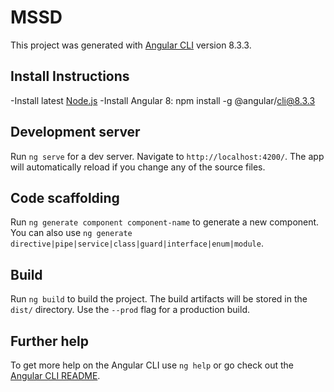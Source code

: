 # MSSD

This project was generated with [Angular CLI](https://github.com/angular/angular-cli) version 8.3.3.

## Install Instructions

-Install latest [Node.js](https://nodejs.org/en/)
-Install Angular 8: npm install -g @angular/cli@8.3.3   

## Development server

Run `ng serve` for a dev server. Navigate to `http://localhost:4200/`. The app will automatically reload if you change any of the source files.

## Code scaffolding

Run `ng generate component component-name` to generate a new component. You can also use `ng generate directive|pipe|service|class|guard|interface|enum|module`.

## Build

Run `ng build` to build the project. The build artifacts will be stored in the `dist/` directory. Use the `--prod` flag for a production build.

## Further help

To get more help on the Angular CLI use `ng help` or go check out the [Angular CLI README](https://github.com/angular/angular-cli/blob/master/README.md).
